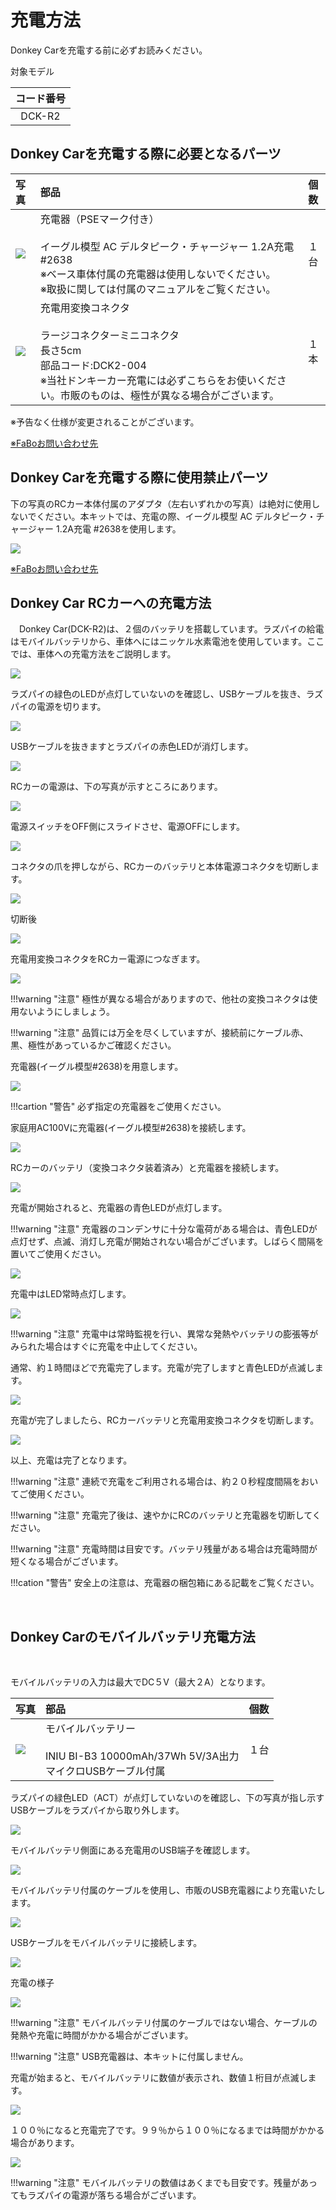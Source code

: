 # 充電方法

Donkey Carを充電する前に必ずお読みください。

対象モデル

|コード番号|
|:--:|
|DCK-R2|

## Donkey Carを充電する際に必要となるパーツ

|写真|部品|個数|
|:--|:--|:--:|
|![](./img/BOM/DCK2_AC.jpg)|充電器（PSEマーク付き）<br><br>イーグル模型 AC デルタピーク・チャージャー 1.2A充電 #2638<br>※ベース車体付属の充電器は使用しないでください。<br>※取扱に関しては付属のマニュアルをご覧ください。|１台|
|![](./img/BOM/DCK2_HENKAN.jpg)|充電用変換コネクタ<br><br>ラージコネクターミニコネクタ　<br>長さ5cm<br>部品コード:DCK2-004<br>※当社ドンキーカー充電には必ずこちらをお使いください。市販のものは、極性が異なる場合がございます。|１本|

※予告なく仕様が変更されることがございます。

[※FaBoお問い合わせ先](https://www.fabo.io/contact/ )

## Donkey Carを充電する際に使用禁止パーツ

下の写真のRCカー本体付属のアダプタ（左右いずれかの写真）は絶対に使用しないでください。本キットでは、充電の際、イーグル模型 AC デルタピーク・チャージャー 1.2A充電 #2638を使用します。

![](./img/DKMC-017.JPG)

[※FaBoお問い合わせ先](https://www.fabo.io/contact/ )

## Donkey Car RCカーへの充電方法

　Donkey Car(DCK-R2)は、２個のバッテリを搭載しています。ラズパイの給電はモバイルバッテリから、車体へにはニッケル水素電池を使用しています。ここでは、車体への充電方法をご説明します。


![](./img/DKMC-000.JPG)

ラズパイの緑色のLEDが点灯していないのを確認し、USBケーブルを抜き、ラズパイの電源を切ります。

![](./img/DKMC-002.JPG)

USBケーブルを抜きますとラズパイの赤色LEDが消灯します。

![](./img/DKMC-003.JPG)

RCカーの電源は、下の写真が示すところにあります。

![](./img/DKMC-004.JPG)

電源スイッチをOFF側にスライドさせ、電源OFFにします。

![](./img/DKMC-006.JPG)

コネクタの爪を押しながら、RCカーのバッテリと本体電源コネクタを切断します。

![](./img/DKMC-007.JPG)

切断後

![](./img/DKMC-005.JPG)

充電用変換コネクタをRCカー電源につなぎます。

![](./img/DKMC-009.JPG)

!!!warning "注意"
	極性が異なる場合がありますので、他社の変換コネクタは使用ないようにしましょう。

!!!warning "注意"
	品質には万全を尽くしていますが、接続前にケーブル赤、黒、極性があっているかご確認ください。

充電器(イーグル模型#2638)を用意します。

![](./img/DKMC-010.JPG)

!!!cartion "警告"
	必ず指定の充電器をご使用ください。

家庭用AC100Vに充電器(イーグル模型#2638)を接続します。

![](./img/DKMC-011.JPG)

RCカーのバッテリ（変換コネクタ装着済み）と充電器を接続します。

![](./img/DKMC-012.JPG)

充電が開始されると、充電器の青色LEDが点灯します。

!!!warning "注意"
	充電器のコンデンサに十分な電荷がある場合は、青色LEDが点灯せず、点滅、消灯し充電が開始されない場合がございます。しばらく間隔を置いてご使用ください。


![](./img/DKMC-013.JPG)

充電中はLED常時点灯します。

![](./img/DKMC-015.JPG)

!!!warning "注意"
	充電中は常時監視を行い、異常な発熱やバッテリの膨張等がみられた場合はすぐに充電を中止してください。

通常、約１時間ほどで充電完了します。充電が完了しますと青色LEDが点滅します。

![](./img/DKMC-016.JPG)

充電が完了しましたら、RCカーバッテリと充電用変換コネクタを切断します。

![](./img/DKMC-025.JPG)

以上、充電は完了となります。

!!!warning "注意"
	連続で充電をご利用される場合は、約２０秒程度間隔をおいてご使用ください。

!!!warning "注意"
	充電完了後は、速やかにRCのバッテリと充電器を切断してください。

!!!warning "注意"
	充電時間は目安です。バッテリ残量がある場合は充電時間が短くなる場合がございます。

!!!cation "警告"
	安全上の注意は、充電器の梱包箱にある記載をご覧ください。

<br>

## Donkey Carのモバイルバッテリ充電方法

<br>

モバイルバッテリの入力は最大でDC５V（最大２A）となります。

|写真|部品|個数|
|:--|:--|:--:|
|![](./img/BOM/DCK2_BAT.jpg)|モバイルバッテリー<br><br>INIU BI-B3 10000mAh/37Wh 5V/3A出力<br>マイクロUSBケーブル付属|１台|


ラズパイの緑色LED（ACT）が点灯していないのを確認し、下の写真が指し示すUSBケーブルをラズパイから取り外します。

![](./img/DKMC-018.JPG)


モバイルバッテリ側面にある充電用のUSB端子を確認します。

![](./img/DKMC-019.JPG)

モバイルバッテリ付属のケーブルを使用し、市販のUSB充電器により充電いたします。

![](./img/DKMC-023.JPG)

USBケーブルをモバイルバッテリに接続します。

![](./img/DKMC-022.JPG)

充電の様子

![](./img/DKMC-020.JPG)

!!!warning "注意"
	モバイルバッテリ付属のケーブルではない場合、ケーブルの発熱や充電に時間がかかる場合がございます。

!!!warning "注意"
		USB充電器は、本キットに付属しません。

充電が始まると、モバイルバッテリに数値が表示され、数値１桁目が点滅します。

![](./img/DKMC-021.JPG)

１００％になると充電完了です。９９％から１００％になるまでは時間がかかる場合があります。

![](./img/DKMC-024.JPG)

!!!warning "注意"
	モバイルバッテリの数値はあくまでも目安です。残量があってもラズパイの電源が落ちる場合がございます。
